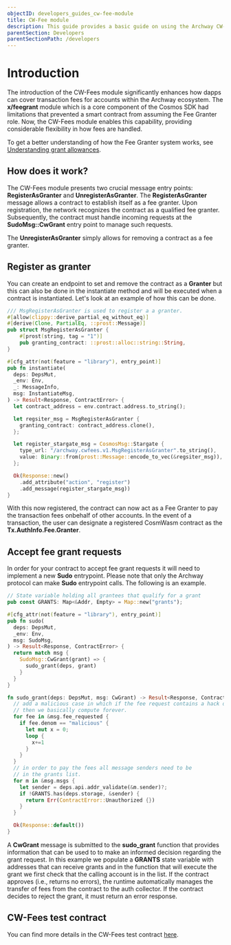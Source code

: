 ```yaml
---
objectID: developers_guides_cw-fee-module
title: CW-Fee module
description: This guide provides a basic guide on using the Archway CW-Fee module within a smart contract
parentSection: Developers
parentSectionPath: /developers
---
```


# Introduction

The introduction of the CW-Fees module significantly enhances how dapps can cover transaction fees for accounts within the Archway ecosystem. The **x/feegrant** module which is a core component of the Cosmos SDK had limitations that prevented a smart contract from assuming the Fee Granter role. Now, the CW-Fees module enables this capability, providing considerable flexibility in how fees are handled.

To get a better understanding of how the Fee Granter system works, see [Understanding grant allowances](/developers/guides/fee-grant/introduction).

## How does it work?

The CW-Fees module presents two crucial message entry points: **RegisterAsGranter** and **UnregisterAsGranter**. The **RegisterAsGranter** message allows a contract to establish itself as a fee granter. Upon registration, the network recognizes the contract as a qualified fee granter. Subsequently, the contract must handle incoming requests at the **SudoMsg::CwGrant** entry point to manage such requests.

The **UnregisterAsGranter** simply allows for removing a contract as a fee granter.

## Register as granter

You can create an endpoint to set and remove the contract as a **Granter** but this can also be done in the instantiate method and will be executed when a contract is instantiated. Let's look at an example of how this can be done.

```rust
/// MsgRegisterAsGranter is used to register a a granter.
#[allow(clippy::derive_partial_eq_without_eq)]
#[derive(Clone, PartialEq, ::prost::Message)]
pub struct MsgRegisterAsGranter {
    #[prost(string, tag = "1")]
    pub granting_contract: ::prost::alloc::string::String,
}

#[cfg_attr(not(feature = "library"), entry_point)]
pub fn instantiate(
  deps: DepsMut,
  _env: Env,
  _: MessageInfo,
  msg: InstantiateMsg,
) -> Result<Response, ContractError> {
  let contract_address = env.contract.address.to_string();

  let regsiter_msg = MsgRegisterAsGranter {
    granting_contract: contract_address.clone(),
  };

  let register_stargate_msg = CosmosMsg::Stargate {
    type_url: "/archway.cwfees.v1.MsgRegisterAsGranter".to_string(),
    value: Binary::from(prost::Message::encode_to_vec(&regsiter_msg)),
  };

  Ok(Response::new()
    .add_attribute("action", "register")
    .add_message(register_stargate_msg))
}
```

With this now registered, the contract can now act as a Fee Granter to pay the transaction fees onbehalf of other accounts. In the event of a transaction, the user can designate a registered CosmWasm contract as the **Tx.AuthInfo.Fee.Granter**.

## Accept fee grant requests

In order for your contract to accept fee grant requests it will need to implement a new **Sudo** entrypoint. Please note that only the Archway protocol can make **Sudo** entrypoint calls. The following is an example.

```rust
// State variable holding all grantees that qualify for a grant
pub const GRANTS: Map<&Addr, Empty> = Map::new("grants");

#[cfg_attr(not(feature = "library"), entry_point)]
pub fn sudo(
  deps: DepsMut,
  _env: Env,
  msg: SudoMsg,
) -> Result<Response, ContractError> {
  return match msg {
    SudoMsg::CwGrant(grant) => {
      sudo_grant(deps, grant)
    }
  }
}

fn sudo_grant(deps: DepsMut, msg: CwGrant) -> Result<Response, ContractError> {
  // add a malicious case in which if the fee request contains a hack denom
  // then we basically compute forever.
  for fee in &msg.fee_requested {
    if fee.denom == "malicious" {
      let mut x = 0;
      loop {
        x+=1
      }
    }
  }
  // in order to pay the fees all message senders need to be
  // in the grants list.
  for m in &msg.msgs {
    let sender = deps.api.addr_validate(&m.sender)?;
    if !GRANTS.has(deps.storage, &sender) {
      return Err(ContractError::Unauthorized {})
    }
  }

  Ok(Response::default())
}
```

A **CwGrant** message is submitted to the **sudo_grant** function that provides information that can be used to to make an informed decision regarding the grant request. In this example we populate a **GRANTS** state variable with addresses that can receive grants and in the function that will execute the grant we first check that the calling account is in the list. If the contract approves (i.e., returns no errors), the runtime automatically manages the transfer of fees from the contract to the auth collector. If the contract decides to reject the grant, it must return an error response.

## CW-Fees test contract

You can find more details in the CW-Fees test contract [here](https://github.com/archway-network/archway/tree/main/contracts/cwfees).